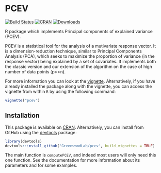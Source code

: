 # PCEV
[![Build Status](https://travis-ci.org/GreenwoodLab/pcev.svg?branch=master)](https://travis-ci.org/GreenwoodLab/pcev) [![CRAN](http://www.r-pkg.org/badges/version/pcev?color=blue)](http://cran.rstudio.com/package=pcev) [![Downloads](http://cranlogs.r-pkg.org/badges/pcev?color=green)](http://www.r-pkg.org/pkg/pcev)


R package which implements Principal components of explained variance (PCEV).

PCEV is a statistical tool for the analysis of a mutivariate response vector. It is a dimension-reduction technique, similar to Principal Components Analysis (PCA), which seeks to maximize the proportion of variance (in the response vector) being explained by a set of covariates. It implements both the classic version and our extension of the algorithm on the case of high number of data points (p>>n).

For more information you can look at the [vignette](https://cran.rstudio.com/web/packages/pcev/vignettes/pcev.pdf). Alternatively, if you have already installed the package along with the vignette, you can access the vignette from within ```R``` by using the following command:

``` r
vignette("pcev")
```

## Installation

This package is available on [CRAN](https://cran.r-project.org/web/packages/pcev/). Alternatively, you can install from GitHub using the [devtools](http://cran.r-project.org/web/packages/devtools/index.html) package:

``` r
library(devtools)
devtools::install_github('GreenwoodLab/pcev', build_vignettes = TRUE)
```

The main function is ```computePCEV```, and indeed most users will only need this one function. See the documentation for more information about its parameters and for some examples.
